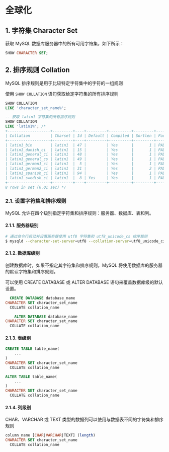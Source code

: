 # 全球化

## 1. 字符集 Character Set

获取 MySQL 数据库服务器中的所有可用字符集，如下所示：

```sql
SHOW CHARACTER SET;
```

## 2. 排序规则 Collation

MySQL 排序规则是用于比较特定字符集中的字符的一组规则

使用 `SHOW COLLATION` 语句获取给定字符集的所有排序规则

```sql
SHOW COLLATION
LIKE 'character_set_name%';
```

```sql
-- 获取 latin1 字符集的所有排序规则
SHOW COLLATION
LIKE 'latin1%'; /*
+-------------------+---------+----+---------+----------+---------+---------------+
| Collation         | Charset | Id | Default | Compiled | Sortlen | Pad_attribute |
+-------------------+---------+----+---------+----------+---------+---------------+
| latin1_bin        | latin1  | 47 |         | Yes      |       1 | PAD SPACE     |
| latin1_danish_ci  | latin1  | 15 |         | Yes      |       1 | PAD SPACE     |
| latin1_general_ci | latin1  | 48 |         | Yes      |       1 | PAD SPACE     |
| latin1_general_cs | latin1  | 49 |         | Yes      |       1 | PAD SPACE     |
| latin1_german1_ci | latin1  |  5 |         | Yes      |       1 | PAD SPACE     |
| latin1_german2_ci | latin1  | 31 |         | Yes      |       2 | PAD SPACE     |
| latin1_spanish_ci | latin1  | 94 |         | Yes      |       1 | PAD SPACE     |
| latin1_swedish_ci | latin1  |  8 | Yes     | Yes      |       1 | PAD SPACE     |
+-------------------+---------+----+---------+----------+---------+---------------+
8 rows in set (0.01 sec) */
```

### 2.1. 设置字符集和排序规则

MySQL 允许在四个级别指定字符集和排序规则：服务器、数据库、表和列。

#### 2.1.1. 服务器级别

```sh
# 通过命令行启动并设置服务器使用 utf8 字符集和 utf8_unicode_cs 排序规则
$ mysqld --character-set-server=utf8 --collation-server=utf8_unicode_ci
```

#### 2.1.2. 数据库级别

创建数据库时，如果不指定其字符集和排序规则，MySQL 将使用数据库的服务器的默认字符集和排序规则。

可以使用 CREATE DATABASE 或 ALTER DATABASE 语句来覆盖数据库级的默认设置。

```sql
  CREATE DATABASE database_name
CHARACTER SET character_set_name
  COLLATE collation_name
```

```sql
    ALTER DATABASE database_name
CHARACTER SET character_set_name
  COLLATE collation_name
```

#### 2.1.3. 表级别

```sql
CREATE TABLE table_name(
    ...
)
CHARACTER SET character_set_name
  COLLATE collation_name
```

```sql
ALTER TABLE table_name(
    ...
)
CHARACTER SET character_set_name
  COLLATE collation_name
```

#### 2.1.4. 列级别

CHAR、VARCHAR 或 TEXT 类型的数据列可以使用与数据表不同的字符集和排序规则

```sql
column_name [CHAR|VARCHAR|TEXT] (length)
CHARACTER SET character_set_name
  COLLATE collation_name
```
